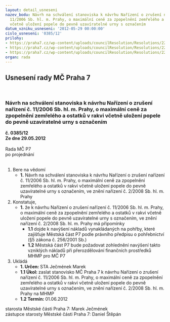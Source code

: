 ```yaml
---
layout: detail_usneseni
nazev_bodu: Návrh na schválení stanoviska k návrhu Nařízení o zrušení nařízení č.
  11/2006 Sb. hl. m. Prahy, o maximální ceně za zpopelnění zemřelého a ostatků v rakvi
  včetně uložení popele do pevně uzavíratelné urny s označením
datum_vzniku_usneseni: '2012-05-29 00:00:00'
cislo_usneseni: '0385/12'
prilohy:
- https://praha7.cz/wp-content/uploads/councilResolution/Resolutions/22805/30-12-dopis_starost%c5%afm.pdf
- https://praha7.cz/wp-content/uploads/councilResolution/Resolutions/22805/30-12-n%c3%a1vrh+na%c5%99%c3%adzen%c3%ad+o+zru%c5%a1en%c3%ad+na%c5%99%c3%adzen%c3%ad_mhmp.doc
- https://praha7.cz/wp-content/uploads/councilResolution/Resolutions/22805/30-12-d%c5%afvodov%c3%a1+zpr%c3%a1va_mhmp.doc
organ: rada
---
```

<div id="ucUsn_pList" class="usn">
	<span><h2>Usnesení rady MČ Praha 7 </h2>
<br></span><div class="standBody">
<span><h3>Návrh na schválení stanoviska k návrhu Nařízení o zrušení nařízení č. 11/2006 Sb. hl. m. Prahy, o maximální ceně za zpopelnění zemřelého a ostatků v rakvi včetně uložení popele do pevně uzavíratelné urny s označením</h3></span><div class="center">
		<strong>č. 0385/12</strong><br>
	</div>
<div class="center">
		<strong>Ze dne 29.05.2012</strong><br><br>
	</div>Rada MČ P7<br> po projednání<br><br><ol>
<li>Bere na vědomí<ul><li>
<strong>1.</strong> Návrh na schválení stanoviska k návrhu Nařízení o zrušení nařízení č. 11/2006 Sb. hl. m. Prahy, o maximální ceně za zpopelnění zemřelého a ostatků v rakvi včetně uložení popele do pevně uzavíratelné urny s označením, ve znění nařízení č. 2/2008 Sb. hl. m. Prahy   </li></ul>
</li>
<li>Konstatuje,<ul><li>
<strong>1.</strong> že k návrhu Nařízení o zrušení nařízení č. 11/2006 Sb. hl. m. Prahy, o maximální ceně za zpopelnění zemřelého a ostatků v rakvi včetně uložení popele do pevně uzavíratelné urny s označením, ve znění nařízení č. 2/2008 Sb. hl. m. Prahy má připomínky<ul>
<li>
<strong>1.1</strong> dojde k navýšení nákladů vynakládaných na pohřby, které zajišťuje Městská část P7 podle právního předpisu o pohřebnictví (§5 zákona č. 256/2001 Sb.)</li>
<li>
<strong>1.2</strong> Městská část P7 bude požadovat zohlednění navýšení takto vzniklých nákladů při přerozdělování finančních prostředků MHMP pro MČ P7       </li>
</ul>
</li></ul>
</li>
<li>Ukládá<ul>
<li>
<strong>1. Určen: </strong>STA Ječmének Marek</li>
<li>
<strong>1.1 Úkol: </strong>zaslat stanovisko MČ Praha 7  k návrhu Nařízení o zrušení nařízení č. 11/2006 Sb. hl. m. Prahy, o maximální ceně za zpopelnění zemřelého a ostatků v rakvi včetně uložení popele do pevně uzavíratelné urny s označením, ve znění nařízení č. 2/2008 Sb. hl. m. Prahy na MHMP</li>
<li>
<strong>1.2 Termín: </strong>01.06.2012</li>
</ul>
</li>
</ol>starosta Městské části Praha 7: Marek Ječmének<br>zástupce starosty Městské části Praha 7: Daniel Štěpán 
</div>
</div>